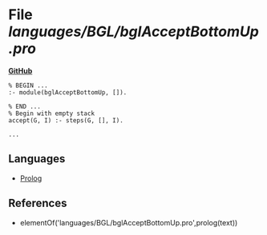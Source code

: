 # File _languages/BGL/bglAcceptBottomUp.pro_
**[GitHub](https://github.com/softlang/yas/blob/master/languages/BGL/bglAcceptBottomUp.pro)**
```
% BEGIN ...
:- module(bglAcceptBottomUp, []).

% END ...
% Begin with empty stack 
accept(G, I) :- steps(G, [], I).

...
```

## Languages
* [Prolog](../languages/Prolog.md)

## References
* elementOf('languages/BGL/bglAcceptBottomUp.pro',prolog(text))
